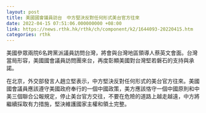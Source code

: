 ```yaml
---
layout: post
title: 美國國會議員訪台　中方堅決反對任何形式美台官方往來
date: 2022-04-15 07:51:06.000000000 +08:00
link: https://news.rthk.hk/rthk/ch/component/k2/1644093-20220415.htm
categories: rthk
---
```


美國參眾兩院6名跨黨派議員訪問台灣，將會與台灣地區領導人蔡英文會面。台灣當局形容，美國國會議員訪問團來台，再度彰顯美國對台灣堅若磐石的支持與承諾。

在北京，外交部發言人趙立堅表示，中方堅決反對任何形式的美台官方往來。美國國會議員應該遵守美國政府奉行的一個中國政策，美方應該恪守一個中國原則和中美三個聯合公報規定，停止美台官方交往，不要在危險的道路上越走越遠，中方將繼續採取有力措施，堅決維護國家主權和領土完整。
